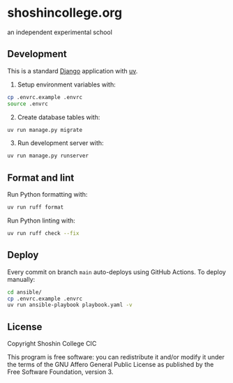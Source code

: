 # shoshincollege.org

an independent experimental school

## Development

This is a standard [Django](https://docs.djangoproject.com/) application with
[uv](https://github.com/astral-sh/uv).

1. Setup environment variables with:

```sh
cp .envrc.example .envrc
source .envrc
```

2. Create database tables with:

```sh
uv run manage.py migrate
```

3. Run development server with:

```sh
uv run manage.py runserver
```

## Format and lint

Run Python formatting with:

```sh
uv run ruff format
```

Run Python linting with:

```sh
uv run ruff check --fix
```

## Deploy

Every commit on branch `main` auto-deploys using GitHub Actions. To deploy manually:

```sh
cd ansible/
cp .envrc.example .envrc
uv run ansible-playbook playbook.yaml -v
```

## License

Copyright Shoshin College CIC

This program is free software: you can redistribute it and/or modify it under
the terms of the GNU Affero General Public License as published by the Free
Software Foundation, version 3.
